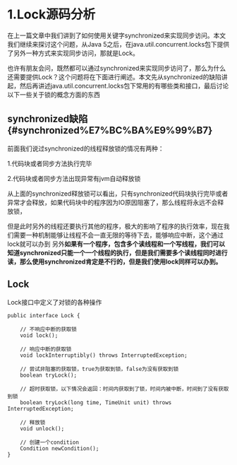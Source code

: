 # 1.Lock源码分析

在上一篇文章中我们讲到了如何使用关键字synchronized来实现同步访问。本文我们继续来探讨这个问题，从Java 5之后，在java.util.concurrent.locks包下提供了另外一种方式来实现同步访问，那就是Lock。

也许有朋友会问，既然都可以通过synchronized来实现同步访问了，那么为什么还需要提供Lock？这个问题将在下面进行阐述。本文先从synchronized的缺陷讲起，然后再讲述java.util.concurrent.locks包下常用的有哪些类和接口，最后讨论以下一些关于锁的概念方面的东西

## synchronized缺陷 {#synchronized%E7%BC%BA%E9%99%B7}

前面我们说过synchronized的线程释放锁的情况有两种：

1.代码块或者同步方法执行完毕

2.代码块或者同步方法出现异常有jvm自动释放锁

从上面的synchronized释放锁可以看出，只有synchronized代码块执行完毕或者异常才会释放，如果代码块中的程序因为IO原因阻塞了，那么线程将永远不会释放锁，

但是此时另外的线程还要执行其他的程序，极大的影响了程序的执行效率，现在我们需要一种机制能够让线程不会一直无限的等待下去，能够响应中断，这个通过lock就可以办到 另外**如果有一个程序，包含多个读线程和一个写线程，我们可以知道synchronized只能一个一个线程的执行，但是我们需要多个读线程同时进行读，那么使用synchronized肯定是不行的，但是我们使用lock同样可以办到。**

## Lock

Lock接口中定义了对锁的各种操作

```
public interface Lock {

    // 不响应中断的获取锁
    void lock();

    // 响应中断的获取锁
    void lockInterruptibly() throws InterruptedException;

    // 尝试非阻塞的获取锁，true为获取到锁，false为没有获取到锁
    boolean tryLock();

    // 超时获取锁，以下情况会返回：时间内获取到了锁，时间内被中断，时间到了没有获取到锁
    boolean tryLock(long time, TimeUnit unit) throws InterruptedException;

    // 释放锁
    void unlock();

    // 创建一个condition
    Condition newCondition();
}
```



